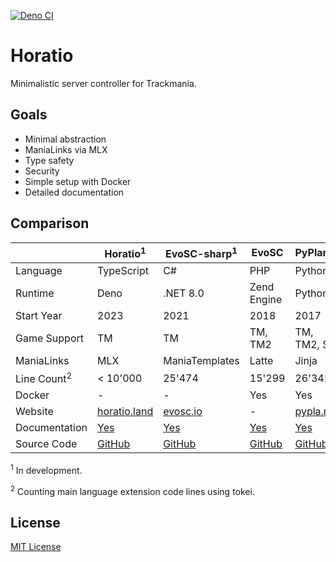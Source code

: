 [![Deno CI](https://github.com/NeKzor/horatio/actions/workflows/deno.yml/badge.svg)](https://github.com/NeKzor/horatio/actions/workflows/deno.yml)

# Horatio

Minimalistic server controller for Trackmania.

## Goals

- Minimal abstraction
- ManiaLinks via MLX
- Type safety
- Security
- Simple setup with Docker
- Detailed documentation

## Comparison

|                        | Horatio<sup>1</sup>   | EvoSC-sharp<sup>1</sup> | EvoSC               | PyPlanet            | ManiaControl               |
| ---------------------- | --------------------- | ----------------------- | ------------------- | ------------------- | -------------------------- |
| Language               | TypeScript            | C#                      | PHP                 | Python              | PHP                        |
| Runtime                | Deno                  | .NET 8.0                | Zend Engine         | Python3             | Zend Engine                |
| Start Year             | 2023                  | 2021                    | 2018                | 2017                | 2014                       |
| Game Support           | TM                    | TM                      | TM, TM2             | TM, TM2, SM         | TM, TM2, SM                |
| ManiaLinks             | MLX                   | ManiaTemplates          | Latte               | Jinja               | FML                        |
| Line Count<sup>2</sup> | \< 10'000             | 25'474                  | 15'299              | 26'342              | 41'343                     |
| Docker                 | -                     | -                       | Yes                 | Yes                 | No                         |
| Website                | [horatio.land][h-www] | [evosc.io][e2-www]      | -                   | [pypla.net][pp-www] | [maniacontrol.com][mc-www] |
| Documentation          | [Yes][h-docs]         | [Yes][e2-docs]          | [Yes][e1-docs]      | [Yes][pp-docs]      | [Yes][mc-docs]             |
| Source Code            | [GitHub][h-source]    | [GitHub][e2-source]     | [GitHub][e1-source] | [GitHub][pp-source] | [GitHub][mc-source]        |

<sup>1</sup> In development.

<sup>2</sup> Counting main language extension code lines using tokei.

[h-www]: https://horatio.land
[e2-www]: https://evosc.io
[pp-www]: https://pypla.net
[mc-www]: https://maniacontrol.com
[h-docs]: https://horatio.land/docs/intro
[e2-docs]: https://evosc.io/development/core
[e1-docs]: https://github.com/EvoEsports/EvoSC/wiki/Installation
[pp-docs]: https://pypla.net
[mc-docs]: https://maniacontrol.com/docs
[h-source]: https://github.com/NeKzor/horatio
[e2-source]: https://github.com/EvoEsports/EvoSC-sharp
[e1-source]: https://github.com/EvoEsports/EvoSC
[pp-source]: https://github.com/PyPlanet/PyPlanet
[mc-source]: https://github.com/ManiaControl/ManiaControl

## License

[MIT License](./LICENSE)
